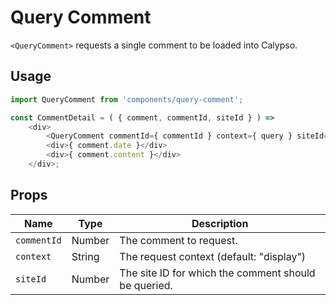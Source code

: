Query Comment
=============

`<QueryComment>` requests a single comment to be loaded into Calypso.

## Usage

```js
import QueryComment from 'components/query-comment';

const CommentDetail = ( { comment, commentId, siteId } ) =>
	<div>
		<QueryComment commentId={ commentId } context={ query } siteId={ siteId } />
		<div>{ comment.date }</div>
		<div>{ comment.content }</div>
	</div>;
```

## Props

| Name | Type | Description |
| --- | --- | --- |
| `commentId` | Number | The comment to request. |
| `context` | String | The request context (default: "display") |
| `siteId` | Number | The site ID for which the comment should be queried. |
